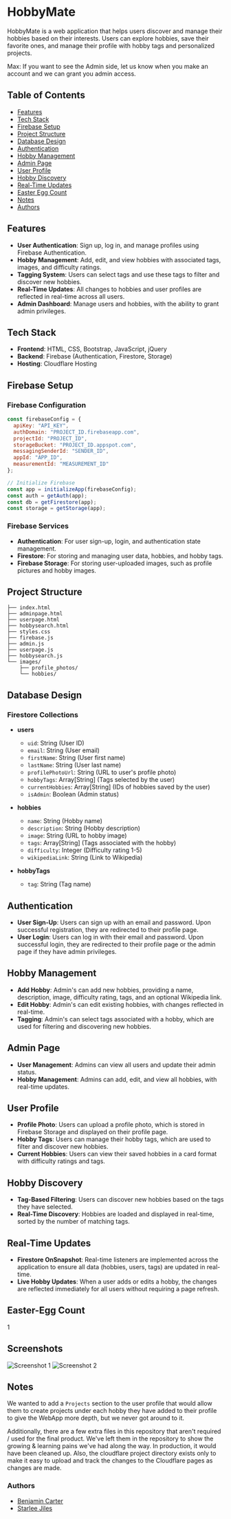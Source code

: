 
# HobbyMate

HobbyMate is a web application that helps users discover and manage their hobbies based on their interests. Users can explore hobbies, save their favorite ones, and manage their profile with hobby tags and personalized projects.

Max: If you want to see the Admin side, let us know when you make an account and we can grant you admin access.

## Table of Contents

- [Features](#features)
- [Tech Stack](#tech-stack)
- [Firebase Setup](#firebase-setup)
- [Project Structure](#project-structure)
- [Database Design](#database-design)
- [Authentication](#authentication)
- [Hobby Management](#hobby-management)
- [Admin Page](#admin-page)
- [User Profile](#user-profile)
- [Hobby Discovery](#hobby-discovery)
- [Real-Time Updates](#real-time-updates)
- [Easter Egg Count](#Easter-egg-count)
- [Notes](#notes)
- [Authors](#authors)

## Features

- **User Authentication**: Sign up, log in, and manage profiles using Firebase Authentication.
- **Hobby Management**: Add, edit, and view hobbies with associated tags, images, and difficulty ratings.
- **Tagging System**: Users can select tags and use these tags to filter and discover new hobbies.
- **Real-Time Updates**: All changes to hobbies and user profiles are reflected in real-time across all users.
- **Admin Dashboard**: Manage users and hobbies, with the ability to grant admin privileges.

## Tech Stack

- **Frontend**: HTML, CSS, Bootstrap, JavaScript, jQuery
- **Backend**: Firebase (Authentication, Firestore, Storage)
- **Hosting**: Cloudflare Hosting

## Firebase Setup

### Firebase Configuration

```javascript
const firebaseConfig = {
  apiKey: "API_KEY",
  authDomain: "PROJECT_ID.firebaseapp.com",
  projectId: "PROJECT_ID",
  storageBucket: "PROJECT_ID.appspot.com",
  messagingSenderId: "SENDER_ID",
  appId: "APP_ID",
  measurementId: "MEASUREMENT_ID"
};

// Initialize Firebase
const app = initializeApp(firebaseConfig);
const auth = getAuth(app);
const db = getFirestore(app);
const storage = getStorage(app);
```

### Firebase Services

- **Authentication**: For user sign-up, login, and authentication state management.
- **Firestore**: For storing and managing user data, hobbies, and hobby tags.
- **Firebase Storage**: For storing user-uploaded images, such as profile pictures and hobby images.

## Project Structure

```plaintext
├── index.html
├── adminpage.html
├── userpage.html
├── hobbysearch.html
├── styles.css
├── firebase.js
├── admin.js
├── userpage.js
├── hobbysearch.js
└── images/
    ├── profile_photos/
    └── hobbies/
```

## Database Design

### Firestore Collections

- **users**
  - `uid`: String (User ID)
  - `email`: String (User email)
  - `firstName`: String (User first name)
  - `lastName`: String (User last name)
  - `profilePhotoUrl`: String (URL to user's profile photo)
  - `hobbyTags`: Array[String] (Tags selected by the user)
  - `currentHobbies`: Array[String] (IDs of hobbies saved by the user)
  - `isAdmin`: Boolean (Admin status)

- **hobbies**
  - `name`: String (Hobby name)
  - `description`: String (Hobby description)
  - `image`: String (URL to hobby image)
  - `tags`: Array[String] (Tags associated with the hobby)
  - `difficulty`: Integer (Difficulty rating 1-5)
  - `wikipediaLink`: String (Link to Wikipedia)

- **hobbyTags**
  - `tag`: String (Tag name)

## Authentication

- **User Sign-Up**: Users can sign up with an email and password. Upon successful registration, they are redirected to their profile page.
- **User Login**: Users can log in with their email and password. Upon successful login, they are redirected to their profile page or the admin page if they have admin privileges.

## Hobby Management

- **Add Hobby**: Admin's can add new hobbies, providing a name, description, image, difficulty rating, tags, and an optional Wikipedia link.
- **Edit Hobby**: Admin's can edit existing hobbies, with changes reflected in real-time.
- **Tagging**: Admin's can select tags associated with a hobby, which are used for filtering and discovering new hobbies.

## Admin Page

- **User Management**: Admins can view all users and update their admin status. 
- **Hobby Management**: Admins can add, edit, and view all hobbies, with real-time updates.

## User Profile

- **Profile Photo**: Users can upload a profile photo, which is stored in Firebase Storage and displayed on their profile page.
- **Hobby Tags**: Users can manage their hobby tags, which are used to filter and discover new hobbies.
- **Current Hobbies**: Users can view their saved hobbies in a card format with difficulty ratings and tags.

## Hobby Discovery

- **Tag-Based Filtering**: Users can discover new hobbies based on the tags they have selected.
- **Real-Time Discovery**: Hobbies are loaded and displayed in real-time, sorted by the number of matching tags.

## Real-Time Updates

- **Firestore OnSnapshot**: Real-time listeners are implemented across the application to ensure all data (hobbies, users, tags) are updated in real-time.
- **Live Hobby Updates**: When a user adds or edits a hobby, the changes are reflected immediately for all users without requiring a page refresh.

## Easter-Egg Count
1

## Screenshots

![Screenshot 1](images/Screenshot%201.png)
![Screenshot 2](images/Screenshot%202.png)

## Notes
We wanted to add a `Projects` section to the user profile that would allow them to create projects under each hobby they have added to their profile to give the WebApp more depth, but we never got around to it. 

Additionally, there are a few extra files in this repository that aren't required / used for the final product. We've left them in the repository to show the growing & learning pains we've had along the way. In production, it would have been cleaned up. Also, the cloudflare project directory exists only to make it easy to upload and track the changes to the Cloudflare pages as changes are made.


### Authors
- [Benjamin Carter](https://www.github.com/bcart01v)
- [Starlee Jiles](https://github.com/starles-barkley)
